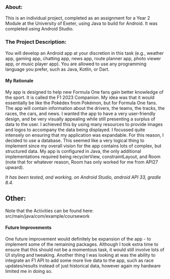 ### About:
This is an individual project, completed as an assignment for a Year 2 Module at the University of Exeter, using Java to build for Android. It was completed using Android Studio.

### The Project Description:
You will develop an Android app at your discretion in this task (e.g., weather app, gaming app, chatting app, news app, route planner app, photo viewer app, or music player app).
You are allowed to use any programming language you prefer, such as Java, Kotlin, or Dart.

#### My Rationale
My app is designed to help new Formula One fans gain better knowledge of the sport. It is called the F1 2023 Companion. My idea was that it would essentially be like the Pokédex from Pokémon, but for Formula One fans. The app will contain information about the drivers, the teams, the tracks, the races, the cars, and news. I wanted the app to have a very user-friendly design, and be very visually appealing while still presenting a surplus of data to the user. I achieved this by using many resources to provide images and logos to accompany the data being displayed. I focussed quite intensely on ensuring that my application was expandable. For this reason, I decided to use a database. This seemed like a very logical thing to implement since my overall vision for the app contains lots of complex, but structured data.
My app is configured in Java, the only additional implementations required being recyclerView, constraintLayout, and Room (note that for whatever reason, Room has only worked for me from API27 upward).

*It has been tested, and working, on Android Studio, android API 33, gradle 8.4.*

## Other:
Note that the Activities can be found here: src/main/java/com/example/coursework
#### Future Improvements
One future improvement would definitely be expansion of the app - to implement some of the remaining packages. Although I took extra time to ensure that this should not be a momentous task, it would still involve lots of UI styling and tweaking. Another thing I was looking at was the ability to integrate an F1 API to add some more live data to the app, such as race updates/results instead of just historical data, however again my hardware limited me in doing so.
